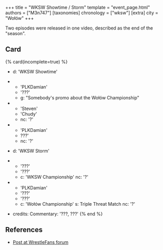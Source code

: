 +++
title = "WKSW Showtime / Storm"
template = "event_page.html"
authors = ["M3n747"]
[taxonomies]
chronology = ["wksw"]
[extra]
city = "Wołów"
+++

Two episodes were released in one video, described as the end of the "season".

## Card

{% card(incomplete=true) %}
- d: 'WKSW Showtime'
- - 'PLKDamian'
  - '???'
  - g: "Somebody's promo about the Wołów Championship"
- - 'Steven'
  - 'Chudy'
  - nc: '?'
- - 'PLKDamian'
  - ???'
  - nc: '?'

- d: 'WKSW Storm'
- - '???'
  - '???'
  - c: 'WKSW Championship'
    nc: '?'
- - 'PLKDamian'
  - '???'
  - '???'
  - c: 'Wołów Championship'
    s: Triple Threat Match
    nc: '?'
- credits:
    Commentary: '???, ???'
{% end %}

## References

* [Post at WrestleFans forum](https://wrestlefans.pl/forum/viewtopic.php?f=295&t=38065)
